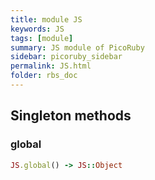 ```yaml
---
title: module JS
keywords: JS
tags: [module]
summary: JS module of PicoRuby
sidebar: picoruby_sidebar
permalink: JS.html
folder: rbs_doc
---
```

## Singleton methods
### global

```ruby
JS.global() -> JS::Object
```
